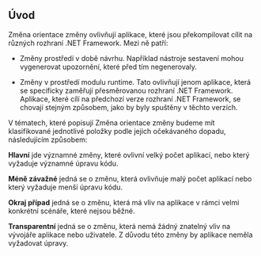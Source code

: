 ## <a name="introduction"></a>Úvod
Změna orientace změny ovlivňují aplikace, které jsou překompilovat cílit na různých rozhraní .NET Framework. Mezi ně patří:

* Změny prostředí v době návrhu. Například nástroje sestavení mohou vygenerovat upozornění, které před tím negenerovaly.

* Změny v prostředí modulu runtime. Tato ovlivňují jenom aplikace, která se specificky zaměřují přesměrovanou rozhraní .NET Framework. Aplikace, které cílí na předchozí verze rozhraní .NET Framework, se chovají stejným způsobem, jako by byly spuštěny v těchto verzích.

V tématech, které popisují Změna orientace změny budeme mít klasifikované jednotlivé položky podle jejich očekávaného dopadu, následujícím způsobem:

**Hlavní** jde významné změny, které ovlivní velký počet aplikací, nebo který vyžaduje významné úpravu kódu.

**Méně závažné** jedná se o změnu, která ovlivňuje malý počet aplikací nebo který vyžaduje menší úpravu kódu.

**Okraj případ** jedná se o změnu, která má vliv na aplikace v rámci velmi konkrétní scénáře, které nejsou běžné.

**Transparentní** jedná se o změnu, která nemá žádný znatelný vliv na vývojáře aplikace nebo uživatele. Z důvodu této změny by aplikace neměla vyžadovat úpravy.
